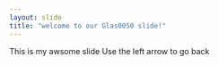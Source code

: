 ```yaml
---
layout: slide
title: "welcome to our Glas0050 slide!"
---
```

This is my awsome slide
Use the left arrow to go back
